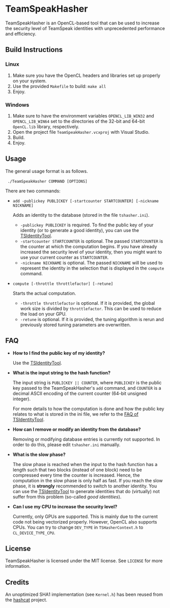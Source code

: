 # TeamSpeakHasher

TeamSpeakHasher is an OpenCL-based tool that can be used to increase the security level of TeamSpeak identities with unprecedented performance and efficiency.

## Build Instructions
### Linux
1. Make sure you have the OpenCL headers and libraries set up properly on your system.
2. Use the provided `Makefile` to build: `make all`
3. Enjoy.

### Windows
1. Make sure to have the environment variables `OPENCL_LIB_WIN32` and `OPENCL_LIB_WIN64` set to the directories of the 32-bit and 64-bit `OpenCL.lib` library, respectively.
2. Open the project file `TeamSpeakHasher.vcxproj` with Visual Studio.
3. Build.
4. Enjoy.
   
## Usage
The general usage format is as follows.

​```
./TeamSpeakHasher COMMAND [OPTIONS]​```

There are two commands:
* `add -publickey PUBLICKEY [-startcounter STARTCOUNTER] [-nickname NICKNAME]`

  Adds an identity to the database (stored in the file `tshasher.ini`).
  - `-publickey PUBLICKEY` is required. To find the public key of your identity (or to generate a good identity), you can use the [TSIdentityTool](https://github.com/landave/TSIdentityTool).
  - `-startcounter STARTCOUNTER` is optional. The passed `STARTCOUNTER` is the counter at which the computation begins. If you have already increased the security level of your identity, then you might want to use your current counter as `STARTCOUNTER`.
  - `-nickname NICKNAME` is optional. The passed `NICKNAME` will be used to represent the identity in the selection that is displayed in the `compute` command.
  
* `compute [-throttle throttlefactor] [-retune]`

  Starts the actual computation.
   - `-throttle throttlefactor` is optional. If it is provided, the global work size is divided by `throttlefactor`. This can be used to reduce the load on your GPU.
   - `-retune` is optional. If it is provided, the tuning algorithm is rerun and previously stored tuning parameters are overwritten.


## FAQ
* **How to I find the public key of my identity?**
  
    Use the [TSIdentityTool](https://github.com/landave/TSIdentityTool).
* **What is the input string to the hash function?**

    The input string is `PUBLICKEY || COUNTER`, where `PUBLICKEY` is the public key passed to the TeamSpeakHasher's `add` command, and `COUNTER` is a decimal ASCII encoding of the current counter (64-bit unsigned integer).
    
    For more details to how the computation is done and how the public key relates to what is stored in the ini file, we refer to the [FAQ of TSIdentityTool](https://github.com/landave/TSIdentityTool#faq).
* **How can I remove or modify an identity from the database?**

    Removing or modifying database entries is currently not supported. In order to do this, please edit `tshasher.ini` manually.
* **What is the slow phase?**
    
    The slow phase is reached when the input to the hash function has a length such that two blocks (instead of one block) need to be compressed every time the counter is increased. Hence, the computation in the slow phase is only half as fast.
    If you reach the slow phase, it is **strongly** recommended to switch to another identity. You can use the [TSIdentityTool](https://github.com/landave/TSIdentityTool) to generate identities that do (virtually) not suffer from this problem (so-called _good identities_).
* **Can I use my CPU to increase the security level?**

    Currently, only GPUs are supported. This is mainly due to the current code not being vectorized properly. However, OpenCL also supports CPUs. You can try to change `DEV_TYPE` in `TSHasherContext.h` to `CL_DEVICE_TYPE_CPU`.


## License

TeamSpeakHasher is licensed under the MIT license. See `LICENSE` for more information.
    
## Credits

An unoptimized SHA1 implementation (see `Kernel.h`) has been reused from the [hashcat](https://hashcat.net/hashcat/) project.